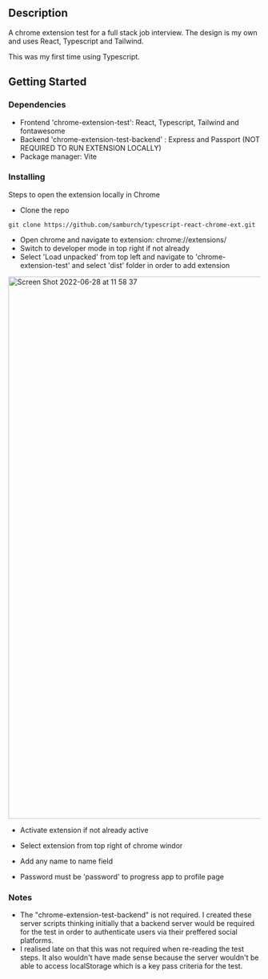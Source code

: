 ## Description

A chrome extension test for a full stack job interview. The design is my own and uses React, Typescript and Tailwind.

This was my first time using Typescript.

## Getting Started

### Dependencies

* Frontend 'chrome-extension-test': React, Typescript, Tailwind and fontawesome
* Backend 'chrome-extension-test-backend' : Express and Passport (NOT REQUIRED TO RUN EXTENSION LOCALLY)
* Package manager: Vite

### Installing

Steps to open the extension locally in Chrome

* Clone the repo
```
git clone https://github.com/samburch/typescript-react-chrome-ext.git
```
* Open chrome and navigate to extension: chrome://extensions/
* Switch to developer mode in top right if not already
* Select 'Load unpacked' from top left and navigate to 'chrome-extension-test' and select 'dist' folder in order to add extension
<img width="1081" alt="Screen Shot 2022-06-28 at 11 58 37" src="https://user-images.githubusercontent.com/7994248/176163632-a4ccec4e-2bcc-4401-abab-12c4fe0c02eb.png">

* Activate extension if not already active
* Select extension from top right of chrome windor

* Add any name to name field
* Password must be 'password' to progress app to profile page

### Notes

* The "chrome-extension-test-backend" is not required. I created these server scripts thinking initially that a backend server would be required for the test in order to authenticate users via their preffered social platforms. 
* I realised late on that this was not required when re-reading the test steps. It also wouldn't have made sense because the server wouldn't be able to access localStorage which is a key pass criteria for the test.
